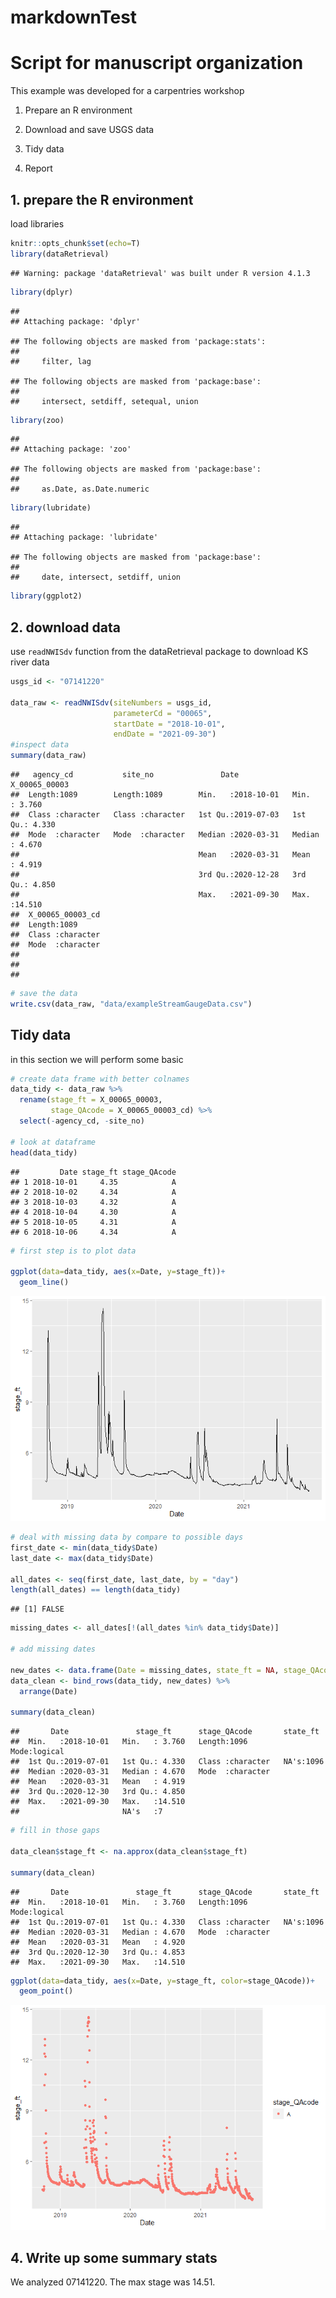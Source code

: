 markdownTest
================

# Script for manuscript organization

This example was developed for a carpentries workshop

1.  Prepare an R environment

2.  Download and save USGS data

3.  Tidy data

4.  Report

## 1. prepare the R environment

load libraries

``` r
knitr::opts_chunk$set(echo=T)
library(dataRetrieval)
```

    ## Warning: package 'dataRetrieval' was built under R version 4.1.3

``` r
library(dplyr)
```

    ## 
    ## Attaching package: 'dplyr'

    ## The following objects are masked from 'package:stats':
    ## 
    ##     filter, lag

    ## The following objects are masked from 'package:base':
    ## 
    ##     intersect, setdiff, setequal, union

``` r
library(zoo)
```

    ## 
    ## Attaching package: 'zoo'

    ## The following objects are masked from 'package:base':
    ## 
    ##     as.Date, as.Date.numeric

``` r
library(lubridate)
```

    ## 
    ## Attaching package: 'lubridate'

    ## The following objects are masked from 'package:base':
    ## 
    ##     date, intersect, setdiff, union

``` r
library(ggplot2)
```

## 2. download data

use `readNWISdv` function from the dataRetrieval package to download KS
river data

``` r
usgs_id <- "07141220"

data_raw <- readNWISdv(siteNumbers = usgs_id,
                       parameterCd = "00065",
                       startDate = "2018-10-01",
                       endDate = "2021-09-30")
#inspect data  
summary(data_raw)
```

    ##   agency_cd           site_no               Date            X_00065_00003   
    ##  Length:1089        Length:1089        Min.   :2018-10-01   Min.   : 3.760  
    ##  Class :character   Class :character   1st Qu.:2019-07-03   1st Qu.: 4.330  
    ##  Mode  :character   Mode  :character   Median :2020-03-31   Median : 4.670  
    ##                                        Mean   :2020-03-31   Mean   : 4.919  
    ##                                        3rd Qu.:2020-12-28   3rd Qu.: 4.850  
    ##                                        Max.   :2021-09-30   Max.   :14.510  
    ##  X_00065_00003_cd  
    ##  Length:1089       
    ##  Class :character  
    ##  Mode  :character  
    ##                    
    ##                    
    ## 

``` r
# save the data
write.csv(data_raw, "data/exampleStreamGaugeData.csv")
```

## Tidy data

in this section we will perform some basic

``` r
# create data frame with better colnames
data_tidy <- data_raw %>% 
  rename(stage_ft = X_00065_00003,
         stage_QAcode = X_00065_00003_cd) %>% 
  select(-agency_cd, -site_no)

# look at dataframe  
head(data_tidy)
```

    ##         Date stage_ft stage_QAcode
    ## 1 2018-10-01     4.35            A
    ## 2 2018-10-02     4.34            A
    ## 3 2018-10-03     4.32            A
    ## 4 2018-10-04     4.30            A
    ## 5 2018-10-05     4.31            A
    ## 6 2018-10-06     4.34            A

``` r
# first step is to plot data

ggplot(data=data_tidy, aes(x=Date, y=stage_ft))+
  geom_line()
```

![](markdownTest_files/figure-gfm/clean%20data-1.png)<!-- -->

``` r
# deal with missing data by compare to possible days
first_date <- min(data_tidy$Date)
last_date <- max(data_tidy$Date)

all_dates <- seq(first_date, last_date, by = "day")
length(all_dates) == length(data_tidy)
```

    ## [1] FALSE

``` r
missing_dates <- all_dates[!(all_dates %in% data_tidy$Date)]

# add missing dates

new_dates <- data.frame(Date = missing_dates, state_ft = NA, stage_QAcode = "Gapfill")
data_clean <- bind_rows(data_tidy, new_dates) %>% 
  arrange(Date)

summary(data_clean)
```

    ##       Date               stage_ft      stage_QAcode       state_ft      
    ##  Min.   :2018-10-01   Min.   : 3.760   Length:1096        Mode:logical  
    ##  1st Qu.:2019-07-01   1st Qu.: 4.330   Class :character   NA's:1096     
    ##  Median :2020-03-31   Median : 4.670   Mode  :character                 
    ##  Mean   :2020-03-31   Mean   : 4.919                                    
    ##  3rd Qu.:2020-12-30   3rd Qu.: 4.850                                    
    ##  Max.   :2021-09-30   Max.   :14.510                                    
    ##                       NA's   :7

``` r
# fill in those gaps 

data_clean$stage_ft <- na.approx(data_clean$stage_ft)

summary(data_clean)
```

    ##       Date               stage_ft      stage_QAcode       state_ft      
    ##  Min.   :2018-10-01   Min.   : 3.760   Length:1096        Mode:logical  
    ##  1st Qu.:2019-07-01   1st Qu.: 4.330   Class :character   NA's:1096     
    ##  Median :2020-03-31   Median : 4.670   Mode  :character                 
    ##  Mean   :2020-03-31   Mean   : 4.920                                    
    ##  3rd Qu.:2020-12-30   3rd Qu.: 4.853                                    
    ##  Max.   :2021-09-30   Max.   :14.510

``` r
ggplot(data=data_tidy, aes(x=Date, y=stage_ft, color=stage_QAcode))+
  geom_point()
```

![](markdownTest_files/figure-gfm/clean%20data-2.png)<!-- -->

## 4. Write up some summary stats

We analyzed 07141220. The max stage was 14.51.
